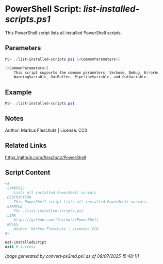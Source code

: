 PowerShell Script: *list-installed-scripts.ps1*
===================================

This PowerShell script lists all installed PowerShell scripts.

Parameters
----------
```powershell
PS> ./list-installed-scripts.ps1 [<CommonParameters>]

[<CommonParameters>]
    This script supports the common parameters: Verbose, Debug, ErrorAction, ErrorVariable, WarningAction, 
    WarningVariable, OutBuffer, PipelineVariable, and OutVariable.
```

Example
-------
```powershell
PS> ./list-installed-scripts.ps1

```

Notes
-----
Author: Markus Fleschutz | License: CC0

Related Links
-------------
https://github.com/fleschutz/PowerShell

Script Content
--------------
```powershell
<#
.SYNOPSIS
	Lists all installed PowerShell scripts 
.DESCRIPTION
	This PowerShell script lists all installed PowerShell scripts.
.EXAMPLE
	PS> ./list-installed-scripts.ps1
.LINK
	https://github.com/fleschutz/PowerShell
.NOTES
	Author: Markus Fleschutz | License: CC0
#>

Get-InstalledScript
exit # success
```

*(page generated by convert-ps2md.ps1 as of 08/07/2025 15:48:11)*

